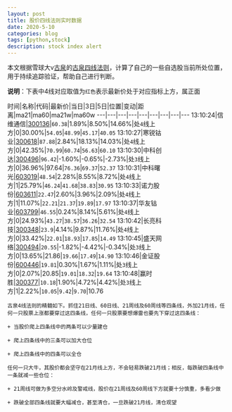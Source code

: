 ```yaml
---
layout: post
title: 股价四线法则实时数据
date: 2020-5-10
categories: blog
tags: [python,stock]
description: stock index alert
---
```



本文根据雪球大v[古泉](https://xueqiu.com/u/7148646888)的[古泉四线法则](https://xueqiu.com/7148646888/130498192)，计算了自己的一些自选股当前所处位置，用于持续追踪验证，帮助自己进行判断。

**说明**：下表中4线对应取值为`红色`表示最新价处于对应指标上方，属正面

时间|名称|代码|最新价|当日|3日|5日|位置|变动|距离|ma21|ma60|ma21w|ma60w
---|---|---|---|---|---|---|---|---
13:10:24|信维通信|[300136](https://xueqiu.com/S/SZ300136)|`60.38`|1.89%|8.50%|14.66%|处`4`线上方|0|30.00%|`54.05`|`48.99`|`45.17`|`40.05`
13:10:27|寒锐钴业|[300618](https://xueqiu.com/S/SZ300618)|`87.88`|2.84%|18.13%|14.03%|处`4`线上方|0|42.35%|`70.99`|`60.74`|`56.63`|`60.10`
13:10:30|中科创达|[300496](https://xueqiu.com/S/SZ300496)|`96.42`|-1.60%|-0.65%|-2.73%|处`3`线上方|0|36.96%|97.64|`76.36`|`69.37`|`52.37`
13:10:31|中科曙光|[603019](https://xueqiu.com/S/SH603019)|`48.54`|2.28%|8.55%|8.72%|处`4`线上方|1|25.79%|`46.24`|`41.68`|`38.83`|`30.95`
13:10:33|诺力股份|[603611](https://xueqiu.com/S/SH603611)|`22.47`|2.60%|3.96%|2.09%|处`4`线上方|1|11.07%|`22.21`|`21.37`|`19.89`|`17.97`
13:10:37|华友钴业|[603799](https://xueqiu.com/S/SH603799)|`46.55`|0.24%|8.14%|5.61%|处`4`线上方|0|24.93%|`43.27`|`38.57`|`36.26`|`32.54`
13:10:42|长亮科技|[300348](https://xueqiu.com/S/SZ300348)|`23.9`|4.14%|9.87%|11.76%|处`4`线上方|0|33.42%|`22.01`|`18.93`|`17.85`|`14.49`
13:10:45|盛天网络|[300494](https://xueqiu.com/S/SZ300494)|`20.55`|-1.82%|-4.42%|-0.34%|处`3`线上方|0|13.65%|21.86|`19.66`|`17.49`|`14.90`
13:10:46|金证股份|[600446](https://xueqiu.com/S/SH600446)|`19.81`|0.30%|1.67%|1.11%|处`3`线上方|0|2.07%|20.85|`19.01`|`18.32`|`19.64`
13:10:48|赢时胜|[300377](https://xueqiu.com/S/SZ300377)|`10.18`|1.90%|4.72%|4.42%|处`3`线上方|1|2.22%|`10.05`|`9.42`|`9.70`|10.76

```
古泉4线法则的精髓如下。抓住21日线、60日线、21周线及60周线等四条线，外加21月线，任何一只股票上涨都要穿过这四条线，任何一只股票要想爆雷也要先下穿过这四条线：

+ 当股价爬上四条线中的两条可以少量建仓

+ 爬上四条线中的三条可以加大仓位

+ 爬上四条线中的四条可以全仓

任何一只大牛，其股价都会坚守在21月线上方，不会轻易跌破21月线；相反，每跌破四条线中一条就减一些仓位：

+ 21周线可做为多空分水岭及警戒线，股价在21周线及60周线下方就要十分慎重，多看少做

+ 跌破全部四条线就要大幅减仓，甚至清仓，一旦跌破21月线，清仓观望
```